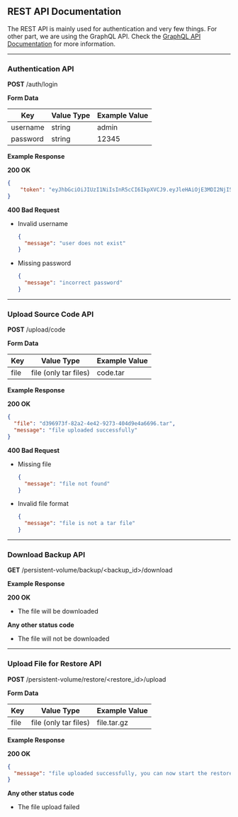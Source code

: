 ## REST API Documentation

The REST API is mainly used for authentication and very few things.
For other part, we are using the GraphQL API. Check the [GraphQL API Documentation](https://github.com/swiftwave-org/swiftwave/blob/develop/docs/api_docs.md) for more information.

---

### Authentication API
**POST** /auth/login

**Form Data**

| Key | Value Type | Example Value |
| --- |------------|---------------|
| username | string     | admin         |
| password | string     | 12345         |

**Example Response**

**200 OK**
```json
{
    "token": "eyJhbGciOiJIUzI1NiIsInR5cCI6IkpXVCJ9.eyJleHAiOjE3MDI2NjI5MzUsImlhdCI6MTcwMjY1OTMzNSwibmJmIjoxNzAyNjU5MzM1LCJ1c2VybmFtZSI6InRhbm1veXNydCJ9.5X9n8iEQy7UNcGfReH2Ap2WiSXZfFkQ0WJURMIyl_O0"
}
```

**400 Bad Request**
- Invalid username
  ```json
  {
    "message": "user does not exist"
  }
  ```
- Missing password
  ```json
  {
    "message": "incorrect password"
  }
  ```

---

### Upload Source Code API
**POST** /upload/code

**Form Data**

| Key | Value Type            | Example Value |
| --- |-----------------------|---------------|
| file | file (only tar files) | code.tar         |

**Example Response**

**200 OK**
```json
{
  "file": "d396973f-82a2-4e42-9273-404d9e4a6696.tar",
  "message": "file uploaded successfully"
}
```

**400 Bad Request**
- Missing file
  ```json
  {
    "message": "file not found"
  }
  ```
- Invalid file format
  ```json
  {
    "message": "file is not a tar file"
  }
  ```

---

### Download Backup API

**GET** /persistent-volume/backup/<backup_id>/download

**Example Response**

**200 OK**
- The file will be downloaded

**Any other status code**
- The file will not be downloaded

---

### Upload File for Restore API
**POST** /persistent-volume/restore/<restore_id>/upload

**Form Data**

| Key | Value Type            | Example Value |
| --- |-----------------------|---------------|
| file | file (only tar files) | file.tar.gz   |

**Example Response**

**200 OK**
```json
{
  "message": "file uploaded successfully, you can now start the restore process",
}
```

**Any other status code**
- The file upload failed